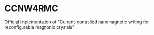 # CCNW4RMC
Official implementation of "Current-controlled nanomagnetic writing for reconfigurable magnonic crystals"
